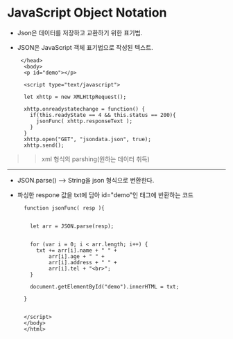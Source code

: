 JavaScript Object Notation
==================================

* Json은 데이터를 저장하고 교환하기 위한 표기법.
* JSON은 JavaScript 객체 표기법으로 작성된 텍스트.
   
   
       </head>
        <body>
        <p id="demo"></p>

        <script type="text/javascript">

        let xhttp = new XMLHttpRequest();

        xhttp.onreadystatechange = function() {
          if(this.readyState == 4 && this.status == 200){
            jsonFunc( xhttp.responseText );
          }
        }
        xhttp.open("GET", "jsondata.json", true);
        xhttp.send();

>> xml 형식의 parshing(원하는 데이터 취득)
-------------------------------------------
* JSON.parse() --> String을 json 형식으로 변환한다.
* 파싱한 respone 값을 txt에 담아 id="demo"인 태그에 반환하는 코드

        function jsonFunc( resp ){


          let arr = JSON.parse(resp);


          for (var i = 0; i < arr.length; i++) {
            txt += arr[i].name + " " +
                arr[i].age + " " +
                arr[i].address + " " +
                arr[i].tel + "<br>";
          }

          document.getElementById("demo").innerHTML = txt;

        }


        </script>
        </body>
        </html>
